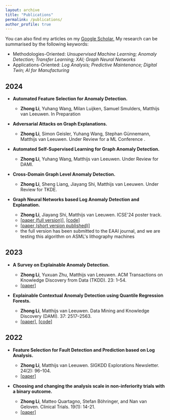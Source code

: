 ```yaml
---
layout: archive
title: "Publications"
permalink: /publications/
author_profile: true
---
```


You can also find my articles on my <u><a href="https://scholar.google.com/citations?user=m5u8VlIAAAAJ&hl=en&oi=ao">Google Scholar</a>.</u> My research can be summarised by the following keywords:
- Methodologies-Oriented: *Unsupervised Machine Learning; Anomaly Detection; Transfer Learning; XAI; Graph Neural Networks*
- Applications-Oriented: *Log Analysis; Predictive Maintenance; Digital Twin; AI for Manufacturing*

## 2024
- **Automated Feature Selection for Anomaly Detection.**
  - **Zhong Li**, Yuhang Wang, Milan Luijken, Samuel Smulders, Matthijs van Leeuwen. In Preparation
 
- **Adversarial Attacks on Graph Explanations.**
  - **Zhong Li**, Simon Geisler, Yuhang Wang, Stephan Günnemann, Matthijs van Leeuwen. Under Review for a ML Conference .
    
- **Automated Self-Supervised Learning for Graph Anomaly Detection.**
  - **Zhong Li**, Yuhang Wang, Matthijs van Leeuwen. Under Review for DAMI.
    
- **Cross-Domain Graph Level Anomaly Detection.**
  - **Zhong Li**, Sheng Liang, Jiayang Shi, Matthijs van Leeuwen. Under Review for TKDE.
    
- **Graph Neural Networks based Log Anomaly Detection and Explanation.**
  - **Zhong Li**, Jiayang Shi, Matthijs van Leeuwen. ICSE'24 poster track.
  - [[paper (full version)]](https://arxiv.org/abs/2307.00527), [[code]](https://github.com/ZhongLIFR/Logs2Graph)
  - [[paper (short version published)]](https://dl.acm.org/doi/pdf/10.1145/3639478.3643084)
  - the full version has been submitted to the EAAI journal, and we are testing this algorithm on ASML's lithography machines

## 2023
- **A Survey on Explainable Anomaly Detection.**
  - **Zhong Li**, Yuxuan Zhu, Matthijs van Leeuwen. ACM Transactions on Knowledge Discovery from Data (TKDD). 23: 1–54.
  - [[paper]](https://dl.acm.org/doi/10.1145/3609333)
    
- **Explainable Contextual Anomaly Detection using Quantile Regression Forests.**
  - **Zhong Li**, Matthijs van Leeuwen.  Data Mining and Knowledge Discovery (DAMI). 37: 2517–2563.
  - [[paper]](https://link.springer.com/article/10.1007/s10618-023-00967-z), [[code]](https://github.com/ZhongLIFR/QCAD)

## 2022
- **Feature Selection for Fault Detection and Prediction based on Log Analysis.**
  - **Zhong Li**, Matthijs van Leeuwen.  SIGKDD Explorations Newsletter. 24(2): 96–104. 
  - [[paper]](https://dl.acm.org/doi/10.1145/3575637.3575652)
    
- **Choosing and changing the analysis scale in non-inferiority trials with a binary outcome.**
  - **Zhong Li**, Matteo Quartagno, Stefan Böhringer, and Nan van Geloven. Clinical Trials. 19(1): 14-21. 
  - [[paper]](https://journals.sagepub.com/doi/full/10.1177/17407745211053790)

<!--{% include base_path %}
{% for post in site.publications reversed %}
  {% include archive-single.html %}
{% endfor %}
-->
